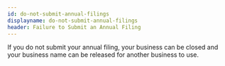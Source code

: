 ```yaml
---
id: do-not-submit-annual-filings
displayname: do-not-submit-annual-filings
header: Failure to Submit an Annual Filing
---
```


If you do not submit your annual filing, your business can be closed and your business name can be released for another business to use.
